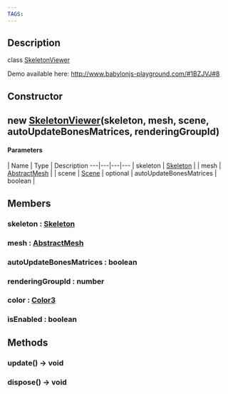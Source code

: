 ```yaml
---
TAGS:
---
```

## Description

class [SkeletonViewer](/classes/2.4/SkeletonViewer)

Demo available here: http://www.babylonjs-playground.com/#1BZJVJ#8

## Constructor

## new [SkeletonViewer](/classes/2.4/SkeletonViewer)(skeleton, mesh, scene, autoUpdateBonesMatrices, renderingGroupId)



#### Parameters
 | Name | Type | Description
---|---|---|---
 | skeleton | [Skeleton](/classes/2.4/Skeleton) | 
 | mesh | [AbstractMesh](/classes/2.4/AbstractMesh) | 
 | scene | [Scene](/classes/2.4/Scene) | 
optional | autoUpdateBonesMatrices | boolean | 
## Members

### skeleton : [Skeleton](/classes/2.4/Skeleton)



### mesh : [AbstractMesh](/classes/2.4/AbstractMesh)



### autoUpdateBonesMatrices : boolean



### renderingGroupId : number



### color : [Color3](/classes/2.4/Color3)



### isEnabled : boolean



## Methods

### update() &rarr; void


### dispose() &rarr; void


